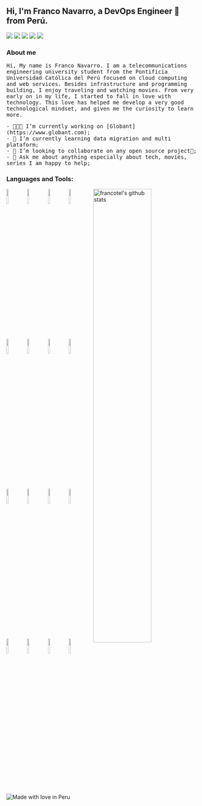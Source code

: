 <!-- Your title -->
## Hi, I'm Franco Navarro, a DevOps Engineer 🚀 from Perú.

<p align="left">
<a href="https://www.linkedin.com/in/franconavarro/"><img src="https://img.shields.io/badge/linkedin-%230077B5.svg?&style=for-the-badge&logo=linkedin&logoColor=white"/></a>
<a href="https://github.com/francotel"><img src="https://img.shields.io/badge/github-%23000000.svg?&style=for-the-badge&logo=github&logoColor=white"/></a>
<a href="mailto:franco.navarrotel@gmail.com"><img src="https://img.shields.io/badge/gmail-%23d44638.svg?&style=for-the-badge&logo=gmail&logoColor=white"/></a>
<a href="https://instagram.com/smrtdvlpr"><img src="https://img.shields.io/badge/twitter-%231DA1F2.svg?&style=for-the-badge&logo=twitter&logoColor=white"/></a>
<a href="https://dev.to/francotel"><img src="https://img.shields.io/badge/dev.to-%230A0A0A.svg?&style=for-the-badge&logo=dev-dot-to&logoColor=white"/></a>
</p>

### About me
<p align="left"> <samp>Hi, My name is Franco Navarro. I am a telecommunications engineering university student from the Pontificia Universidad Católica del Perú focused on cloud computing and web services. Besides infrastructure and programming building, I enjoy traveling and watching movies.
From very early on in my life, I started to fall in love with technology. This love has helped me develop a very good technological mindset, and given me the curiosity to learn more.

<p align="left"> <samp>
- 👨🏽‍💻 I’m currently working on [Globant](https://www.globant.com);<br>
- 🌱 I’m currently learning data migration and multi plataform;<br>
- 🔭 I’m looking to collaborate on any open source project🤝;<br>
- 💬 Ask me about anything especially about tech, movies, series I am happy to help;<br>

### Languages and Tools:

<!-- Your github readme stats
You can use this api: https://github.com/anuraghazra/github-readme-stats
-->
<p>
    <img width="55%" align="right" alt="francotel's github stats" src="https://github-readme-stats.vercel.app/api?username=francotel&show_icons=true&hide_border=true" />
  </a>
  
  <!-- Your languages and tools. Be careful with the alignment. 
  You can use this sites to get logos: https://www.vectorlogo.zone or https://simpleicons.org/
  -->
  <img width="10%" src="https://www.vectorlogo.zone/logos/amazon_aws/amazon_aws-ar21.svg">
	<img width="10%" src="https://www.vectorlogo.zone/logos/linux/linux-ar21.svg">
	<img width="10%" src="https://www.vectorlogo.zone/logos/packerio/packerio-ar21.svg">
	<img width="10%" src="https://www.vectorlogo.zone/logos/ansible/ansible-ar21.svg">
  <br />
  <img width="10%" src="https://www.vectorlogo.zone/logos/git-scm/git-scm-ar21.svg">
	<img width="10%" src="https://www.vectorlogo.zone/logos/jenkins/jenkins-ar21.svg">
	<img width="10%" src="https://www.vectorlogo.zone/logos/docker/docker-ar21.svg">
	<img width="10%" src="https://www.vectorlogo.zone/logos/kubernetes/kubernetes-ar21.svg">
  <br />
  <img width="10%" src="https://www.vectorlogo.zone/logos/apache/apache-official.svg">
	<img width="10%" src="https://www.vectorlogo.zone/logos/nginx/nginx-ar21.svg">
	<img width="10%" src="https://www.vectorlogo.zone/logos/mysql/mysql-ar21.svg">
	<img width="10%" src="https://www.vectorlogo.zone/logos/wordpress/wordpress-ar21.svg">
  <br />
  <img width="10%" src="https://www.vectorlogo.zone/logos/debian/debian-ar21.svg">
	<img width="10%" src="https://www.vectorlogo.zone/logos/centos/centos-ar21.svg">
	<img width="10%" src="https://www.vectorlogo.zone/logos/redhat/redhat-ar21.svg">
	<img width="10%" src="https://www.vectorlogo.zone/logos/gnu_bash/gnu_bash-ar21.svg">
</p>


![Made with love in Peru](https://madewithlove.now.sh/pe?template=for-the-badge)
